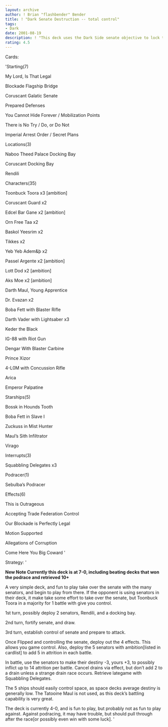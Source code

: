 ```yaml
---
layout: archive
author: ! Brian "flashbender" Bender
title: ! "Dark Senate Destruction -- total control"
tags:
- Dark
date: 2001-08-19
description: ! "This deck uses the Dark Side senate objective to lock the opponent down and eliminate anything they deploy."
rating: 4.5
---
```

Cards: 

'Starting(7)

My Lord, Is That Legal

Blockade Flagship  Bridge

Coruscant  Galatic Senate

Prepared Defenses

You Cannot Hide Forever / Mobilization Points

There is No Try / Do, or Do Not

Imperial Arrest Order / Secret Plans


Locations(3)

Naboo  Theed Palace Docking Bay

Coruscant  Docking Bay

Rendili


Characters(35)

Toonbuck Toora x3 [ambition]

Coruscant Guard x2

Edcel Bar Gane x2 [ambition]

Orn Free Taa x2

Baskol Yeesrim x2

Tikkes x2

Yeb Yeb Adem&þ x2

Passel Argente x2  [ambition]

Lott Dod x2  [ambition]

Aks Moe x2  [ambition]

Darth Maul, Young Apprentice

Dr. Evazan x2

Boba Fett with Blaster Rifle

Darth Vader with Lightsaber x3

Keder the Black

IG-88 with Riot Gun

Dengar With Blaster Carbine

Prince Xizor

4-L0M with Concussion Rifle

Arica

Emperor Palpatine


Starships(5)

Bossk in Hounds Tooth

Boba Fett in Slave I

Zuckuss in Mist Hunter

Maul’s Sith Infiltrator

Virago


Interrupts(3)

Squabbling Delegates x3


Podracer(1)

Sebulba’s Podracer


Effects(6)

This is Outrageous

Accepting Trade Federation Control

Our Blockade is Perfectly Legal

Motion Supported

Allegations of Corruption

Come Here You Big Coward '

Strategy: '

**New Note  Currently this deck is at 7-0, including beating decks that won the podrace and retrieved 10+**


A very simple deck, and fun to play  take over the senate with the many senators, and begin to play from there. If the opponent is using senators in their deck, it make take some effort to take over the senate, but Toonbuck Toora in a majority for 1 battle with give you control.


1st turn, possibly deploy 2 senators, Rendili, and a docking bay.

2nd turn, fortify senate, and draw.

3rd turn, establish control of senate and prepare to attack.


Once Flipped and controlling the senate, deploy out the 4 effects. This allows you game control. Also, deploy the 5 senators with ambition[listed in cardlist] to add 5 in attrition in each battle.


In battle, use the senators to make their destiny -3, yours +3, to possibly inflict up to 14 attrition per battle. Cancel drains via effect, but don’t add 2 to a drain unless a strange drain race occurs. Retrieve lategame with Squabbling Delegates.


The 5 ships should easily control space, as space decks average destiny is generally low. The Tatooine Maul is not used, as this deck’s battling capability is very great.


The deck is currently 4-0, and is fun to play, but probably not as fun to play against. Against podracing, it may have trouble, but should pull through after the race[or possibly even win with some luck].   '
